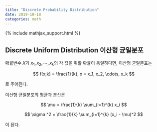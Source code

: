 ```yaml
---
title: "Discrete Probability Distribution"
date: 2019-10-18
categories: math
---
```


{% include mathjax_support.html %}

## Discrete Uniform Distribution 이산형 균일분포

확률변수 $X$가 $x_1, x_2, \cdots, x_k$의 각 값을 취할 확률이 동일하다면, 이산형 균일분표는

$$
f(x;k) = \frac{1}{k}, x = x_1, x_2, \cdots, x_k
$$

로 주어진다.

이산형 균일분포의 평균과 분산은

$$
\mu = \frac{1}{k} \sum_{i=1}^{k} x_i
$$

$$
\sigma ^2 = \frac{1}{k} \sum_{i=1}^{k} (x_i - \mu)^2
$$

이 된다.
